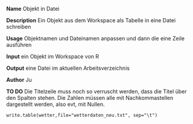 **Name**
Objekt in Datei

**Description**
Ein Objekt aus dem Workspace als Tabelle in eine Datei schreiben

**Usage**
Objektnamen und Dateinamen anpassen und dann die eine Zeile ausführen

**Input**
ein Objekt im Workspace von R

**Output**
eine Datei im aktuellen Arbeitsverzeichnis

**Author**
Ju

**TO DO**
Die Titelzeile muss noch so verruscht werden, dass die Titel über den Spalten stehen.
Die Zahlen müssen alle mit Nachkommastellen dargestellt werden, also evt, mit Nullen.

```{r}
write.table(wetter,file="wetterdaten_neu.txt", sep="\t")
```

